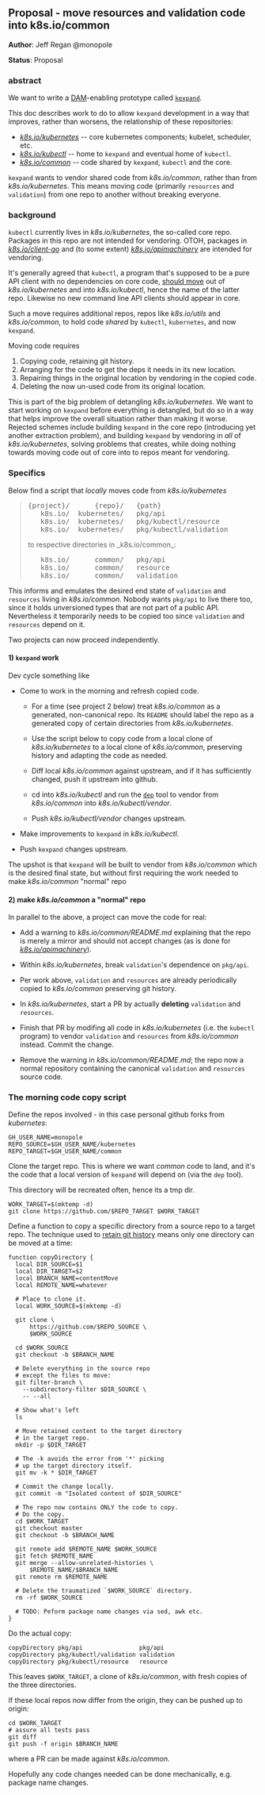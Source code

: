## Proposal - move resources and validation code into k8s.io/common

__Author__: Jeff  Regan @monopole

__Status__: Proposal

### abstract

[DAM]: https://goo.gl/T66ZcD

We want to write a [DAM]-enabling prototype called
[`kexpand`].

This doc describes work to do to allow `kexpand`
development in a way that improves, rather than
worsens, the relationship of these repositories:

* [_k8s.io/kubernetes_] -- core kubernetes components;
  kubelet, scheduler, etc.
* [_k8s.io/kubectl_] -- home to `kexpand`
  and eventual home of `kubectl`.
* [_k8s.io/common_] -- code shared by `kexpand`,
  `kubectl` and the core.

[`kexpand`]: https://github.com/kubernetes/kubectl/tree/master/cmd/kexpand
[_k8s.io/kubernetes_]: https://github.com/kubernetes/kubernetes
[_k8s.io/kubectl_]: https://github.com/kubernetes/kubectl
[_k8s.io/common_]: https://github.com/kubernetes/common
[_k8s.io/apimachinery_]: https://github.com/kubernetes/apimachinery
[_k8s.io/client-go_]: https://github.com/kubernetes/client-go


`kexpand` wants to vendor shared code from
_k8s.io/common_, rather than from
_k8s.io/kubernetes_.  This means moving code
(primarily `resources` and `validation`) from one
repo to another without breaking everyone.

[50475]: https://github.com/kubernetes/kubernetes/issues/50475
[598]: https://github.com/kubernetes/community/pull/598

### background


`kubectl` currently lives in _k8s.io/kubernetes_,
the so-called core repo.  Packages in this repo
are not intended for vendoring.  OTOH, packages in
[_k8s.io/client-go_] and (to some extent)
[_k8s.io/apimachinery_] are intended for
vendoring.

It's generally agreed that `kubectl`, a program
that's supposed to be a pure API client with no
dependencies on core code, [should move][598] out
of _k8s.io/kubernetes_ and into _k8s.io/kubectl_,
hence the name of the latter repo.  Likewise no
new command line API clients should appear in
core.

Such a move requires additional repos, repos like
_k8s.io/utils_ and _k8s.io/common_, to hold code
_shared_ by `kubectl`, `kubernetes`, and
now `kexpand`.

Moving code requires

1. Copying code, retaining git history.
1. Arranging for the code to get the
   deps it needs in its new location.
1. Repairing things in the original location
   by vendoring in the copied code.
1. Deleting the now un-used code from
   its original location.

This is part of the big problem of detangling
_k8s.io/kubernetes_.  We want to start working on
`kexpand` before everything is detangled, but do
so in a way that helps improve the overall
situation rather than making it worse.  Rejected
schemes include building `kexpand` in the core
repo (introducing yet another extraction problem),
and building `kexpand` by vendoring in _all_ of
_k8s.io/kubernetes_, solving problems that
creates, while doing nothing towards moving code
out of core into to repos meant for vendoring.

### Specifics

Below find a script that _locally_ moves code from
_k8s.io/kubernetes_
<blockquote>
<pre>
{project}/      {repo}/   {path}
   k8s.io/  kubernetes/   pkg/api
   k8s.io/  kubernetes/   pkg/kubectl/resource
   k8s.io/  kubernetes/   pkg/kubectl/validation
</pre>
to respective directories in _k8s.io/common_:
<pre>
   k8s.io/      common/   pkg/api
   k8s.io/      common/   resource
   k8s.io/      common/   validation
</pre>
</blockquote>

This informs and emulates the desired end state of
`validation` and `resources` living in
_k8s.io/common_.  Nobody wants `pkg/api` to live
there too, since it holds unversioned types that
are not part of a public API.  Nevertheless it
temporarily needs to be copied too since
`validation` and `resources` depend on it.

Two projects can now proceed independently.

#### 1) `kexpand` work

Dev cycle something like

 * Come to work in the morning and refresh copied code.

   * For a time (see project 2 below) treat
     _k8s.io/common_ as a generated, non-canonical
     repo.  Its `README` should label the repo as
     a generated copy of certain directories from
     _k8s.io/kubernetes_.

   * Use the script below to copy code from a local
     clone of _k8s.io/kubernetes_ to a local clone
     of _k8s.io/common_, preserving history and
     adapting the code as needed.

   * Diff local _k8s.io/common_ against upstream,
     and if it has sufficiently changed, push it
     upstream into github.

   * cd into _k8s.io/kubectl_ and run
     the [`dep`] tool to vendor from
     _k8s.io/common_ into _k8s.io/kubectl/vendor_.

   * Push _k8s.io/kubectl/vendor_ changes upstream.

 * Make improvements to `kexpand` in
   _k8s.io/kubectl_.

 * Push `kexpand` changes upstream.

[`dep`]: https://github.com/golang/dep

The upshot is that `kexpand` will be built to
vendor from _k8s.io/common_ which is the desired
final state, but without first requiring the work
needed to make _k8s.io/common_ "normal" repo

#### 2) make _k8s.io/common_ a "normal" repo

In parallel to the above, a project can move the
code for real:

 * Add a warning to _k8s.io/common/README.md_
   explaining that the repo is merely a mirror and
   should not accept changes (as is done for
   [_k8s.io/apimachinery_]).

 * Within _k8s.io/kubernetes_, break `validation`'s
   dependence on `pkg/api`.

 * Per work above, `validation` and `resources`
   are already periodically copied to
   _k8s.io/common_ preserving git history.

 * In _k8s.io/kubernetes_, start a PR by
   actually __deleting__
   `validation` and `resources`.

 * Finish that PR by modifing all code in
   _k8s.io/kubernetes_ (i.e. the `kubectl`
   program) to vendor `validation` and `resources`
   from _k8s.io/common_ instead.  Commit the
   change.

 * Remove the warning in
   _k8s.io/common/README.md_; the repo now a
   normal repository containing the canonical
   `validation` and `resources` source code.


### The morning code copy script

Define the repos involved - in this case personal
github forks from _kubernetes_:

```
GH_USER_NAME=monopole
REPO_SOURCE=$GH_USER_NAME/kubernetes
REPO_TARGET=$GH_USER_NAME/common
```

Clone the target repo.  This is where we want
_common_ code to land, and it's the code that a
local version of `kexpand` will depend on (via
the `dep` tool).

This directory will be recreated often, hence its a tmp dir.
```
WORK_TARGET=$(mktemp -d)
git clone https://github.com/$REPO_TARGET $WORK_TARGET
```

[gbayer]: http://gbayer.com/development/moving-files-from-one-git-repository-to-another-preserving-history

Define a function to copy a specific directory from
a source repo to a target repo.  The technique used
to [retain git history][gbayer] means only one
directory can be moved at a time:
```
function copyDirectory {
  local DIR_SOURCE=$1
  local DIR_TARGET=$2
  local BRANCH_NAME=contentMove
  local REMOTE_NAME=whatever

  # Place to clone it.
  local WORK_SOURCE=$(mktemp -d)

  git clone \
      https://github.com/$REPO_SOURCE \
      $WORK_SOURCE

  cd $WORK_SOURCE
  git checkout -b $BRANCH_NAME

  # Delete everything in the source repo
  # except the files to move:
  git filter-branch \
    --subdirectory-filter $DIR_SOURCE \
    -- --all

  # Show what's left
  ls

  # Move retained content to the target directory
  # in the target repo.
  mkdir -p $DIR_TARGET

  # The -k avoids the error from '*' picking
  # up the target directory itself.
  git mv -k * $DIR_TARGET

  # Commit the change locally.
  git commit -m "Isolated content of $DIR_SOURCE"

  # The repo now contains ONLY the code to copy.
  # Do the copy.
  cd $WORK_TARGET
  git checkout master
  git checkout -b $BRANCH_NAME

  git remote add $REMOTE_NAME $WORK_SOURCE
  git fetch $REMOTE_NAME
  git merge --allow-unrelated-histories \
      $REMOTE_NAME/$BRANCH_NAME
  git remote rm $REMOTE_NAME

  # Delete the traumatized `$WORK_SOURCE` directory.
  rm -rf $WORK_SOURCE

  # TODO: Peform package name changes via sed, awk etc.
}
```

Do the actual copy:

```
copyDirectory pkg/api                pkg/api
copyDirectory pkg/kubectl/validation validation
copyDirectory pkg/kubectl/resource   resource
```

This leaves `$WORK_TARGET`, a clone of _k8s.io/common_,
with fresh copies of the three directories.

If these local repos now differ from the origin, they
can be pushed up to origin:

```
cd $WORK_TARGET
# assure all tests pass
git diff
git push -f origin $BRANCH_NAME
```

where a PR can be made against _k8s.io/common_.

Hopefully any code changes needed can be done
mechanically, e.g. package name changes.
